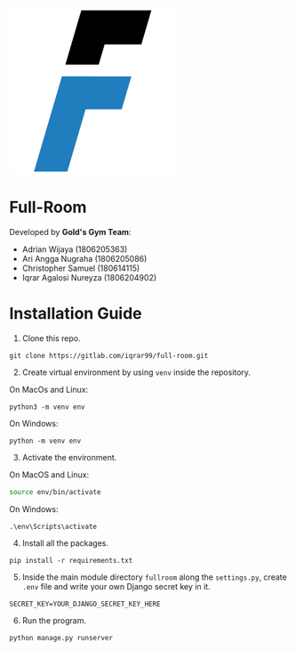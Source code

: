 <img src="./fullroom/static/assets/LOGO-fullroom.jpg" width="300" height="300"/>

# Full-Room

Developed by **Gold's Gym Team**:
- Adrian Wijaya (1806205363)
- Ari Angga Nugraha (1806205086)
- Christopher Samuel (180614115)
- Iqrar Agalosi Nureyza (1806204902)

# Installation Guide
1. Clone this repo.
```
git clone https://gitlab.com/iqrar99/full-room.git
```

2. Create virtual environment by using `venv` inside the repository.

On MacOs and Linux:
```
python3 -m venv env
```
On Windows:
```
python -m venv env
```
3. Activate the environment.

On MacOS and Linux:
```bash
source env/bin/activate
```

On Windows:
```
.\env\Scripts\activate
```

4. Install all the packages.
```
pip install -r requirements.txt
```

5. Inside the main module directory `fullroom` along the `settings.py`, create `.env` file and write your own Django secret key in it.
```
SECRET_KEY=YOUR_DJANGO_SECRET_KEY_HERE
```

6. Run the program.
```
python manage.py runserver
```
